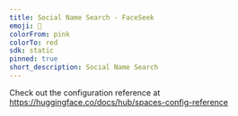 ```yaml
---
title: Social Name Search - FaceSeek
emoji: 👀
colorFrom: pink
colorTo: red
sdk: static
pinned: true
short_description: Social Name Search
---
```

Check out the configuration reference at https://huggingface.co/docs/hub/spaces-config-reference
